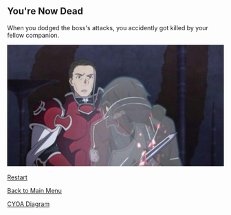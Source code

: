 ## You're Now Dead

When you dodged the boss's attacks, you accidently got killed by your fellow companion. 

![](../images/dodge-death.jpg)           

[Restart](start.md)  

[Back to Main Menu](../README.md)

[CYOA Diagram](https://docs.google.com/drawings/d/10zg9kS2b_twrKrwHkrUDNyGKxz7eVm7TwXgIEUePHK8/edit?usp=sharing)